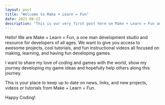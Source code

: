 ```yaml
---
layout: post
title: "Welcome to Make + Learn = Fun"
date: 2021-08-22
description: "This is our very first post here on Make + Learn = Fun and I want to introduce who we are."
---
```


Hello! We are <span class="title"><span class="red">Make</span> + <span class="green">Learn</span> = <span class="yellow">Fun</span></span>, a one man development studio and resource for developers of all ages. We want to give
you access to awesome projects, cool tutorials, and fun instructional videos all focused on making, learning, and having fun developing games.

I want to share my love of coding and games with the world, show my journey developing my game ideas and hopefully help others along this journey.

This is your place to keep up to date on news, links, and new projects, videos or tutorials from <span class="title"><span class="red">Make</span> + <span class="green">Learn</span> = <span class="yellow">Fun</span></span>.

Happy Coding!
